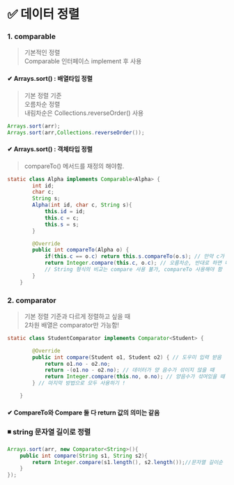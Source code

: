# ✅ 데이터 정렬   

### 1. comparable
> 기본적인 정렬       
> Comparable 인터페이스 implement 후 사용      

#### ✔ Arrays.sort() : 배열타입 정렬
> 기본 정렬 기준     
> 오름차순 정렬       
> 내림차순은 Collections.reverseOrder() 사용     
```java
Arrays.sort(arr);
Arrays.sort(arr,Collections.reverseOrder());
```     

#### ✔ Arrays.sort() : 객체타입 정렬     
> compareTo() 메서드를 재정의 해야함.     

```java 
static class Alpha implements Comparable<Alpha> {
        int id;
        char c;
        String s;
        Alpha(int id, char c, String s){
            this.id = id;
            this.c = c;
            this.s = s;
        }

        @Override
        public int compareTo(Alpha o) {
            if(this.c == o.c) return this.s.compareTo(o.s); // 만약 c가 같으면 s기준 오름차순
            return Integer.compare(this.c, o.c); // 오름차순, 반대로 하면 내림차순
            // String 형식의 비교는 compare 사용 불가, compareTo 사용해야 함
        }
    }
```     


### 2. comparator
> 기본 정렬 기준과 다르게 정렬하고 싶을 때     
> 2차원 배열은 comparator만 가능함!    

```java
static class StudentComparator implements Comparator<Student> { 

		@Override
		public int compare(Student o1, Student o2) { // 도우미 입력 받음
			return o1.no - o2.no;
			return -(o1.no - o2.no); // 데이터가 양 음수가 섞이지 않을 때
			return Integer.compare(this.no, o.no); // 양음수가 섞여있을 때 -> 언더플로우/ 오버플로우 방지!!!!
		} // 마지막 방법으로 모두 사용하기 !

	}
```    

#### ✔ CompareTo와 Compare 둘 다 return 값의 의미는 같음


### ◾ string 문자열 길이로 정렬
```java
Arrays.sort(arr, new Comparator<String>(){
	public int compare(String s1, String s2){
		return Integer.compare(s1.length(), s2.length());//문자열 길이순 정렬
	}
});
```

